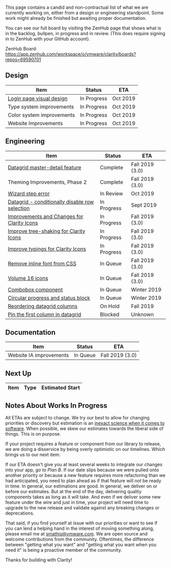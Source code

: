 This page contains a candid and non-contractual list of what we are currently working on, either from a design or engineering standpoint. Some work might already be finished but awaiting proper documentation.

You can see our full board by visiting the ZenHub page that shows what is in the backlog, bullpen, in progress and in review. (This does require signing in to ZenHub with your GitHub account).

ZenHub Board: https://app.zenhub.com/workspace/o/vmware/clarity/boards?repos=69590701

## Design
Item|Status|ETA
----|----|----
[Login page visual design](https://github.com/vmware/clarity/issues/3640)|In Progress|Oct 2019
Type system improvements|In Progress|Oct 2019
Color system improvements |In Progress|Oct 2019
Website Improvements|In Progress|Oct 2019

## Engineering
Item|Status|ETA
----|----|----
[Datagrid master-detail feature](https://github.com/vmware/clarity/issues/2005)|Complete|Fall 2019 (3.0)
Theming Improvements, Phase 2|Complete|Fall 2019 (3.0)
[Wizard step error](https://github.com/vmware/clarity/issues/2203)|In Review|Oct 2019
[Datagrid - conditionally disable row selection](https://github.com/vmware/clarity/issues/1018)|In Progress|Sept 2019
[Improvements and Changes for Clarity Icons](https://github.com/vmware/clarity/issues/2052)|In Progress|Fall 2019 (3.0)
[Improve tree-shaking for Clarity Icons](https://github.com/vmware/clarity/issues/2599)|In Progress|Fall 2019 (3.0)
[Improve typings for Clarity Icons](https://github.com/vmware/clarity/issues/3337)|In Progress|Fall 2019 (3.0)
[Remove inline font from CSS](https://github.com/vmware/clarity/issues/3269)|In Queue|Fall 2019 (3.0)
[Volume 16 icons](https://github.com/vmware/clarity/issues/3688)|In Queue|Fall 2019 (3.0)
[Combobox component](https://github.com/vmware/clarity/issues/248)|In Queue|Winter 2019
[Circular progress and status block](https://github.com/vmware/clarity/issues/2245)|In Queue|Winter 2019
[Reordering datagrid columns](https://github.com/vmware/clarity/issues/1771)|On Hold|Fall 2019
[Pin the first column in datagrid](https://github.com/vmware/clarity/issues/1586)|Blocked|Unknown

## Documentation
Item|Status|ETA
----|----|----
Website IA improvements|In Queue|Fall 2019 (3.0)

## Next Up
Item|Type|Estimated Start
----|----|----

## Notes About Works In Progress

All ETAs are subject to change. We try our best to allow for changing priorities or discovery but estimation is an [inexact science when it comes to software](https://techcrunch.com/2016/04/30/estimate-thrice-develop-once/). When possible, we skew our estimates towards the liberal side of things. This is on purpose.

If your project requires a feature or component from our library to release, we are doing a disservice by being overly optimistic on our timelines. Which brings us to our next item:

If our ETA doesn't give you at least several weeks to integrate our changes into your app, _go to Plan B_. If our date slips because we were pulled onto another priority or because a new feature requires more refactoring than we had anticipated, you need to plan ahead as if that feature will _not_ be ready in time. In general, our estimations are good. In general, we deliver on or before our estimates. But at the end of the day, delivering quality components takes as long as it will take. And even if we deliver some new feature under the wire and just in time, your project will need time to upgrade to the new release and validate against any breaking changes or deprecations.

That said, if you find yourself at issue with our priorities or want to see if you can lend a helping hand in the interest of moving something along, please email me at [smathis@vmware.com](mailto:smathis@vmware.coml). We are open source and welcome contributions from the community. Oftentimes, the difference between "getting what you want" and "getting what you want when you need it" is being a proactive member of the community.

Thanks for building with Clarity!
